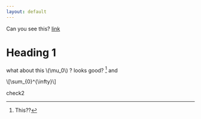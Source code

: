 ```yaml
---
layout: default
---
```

Can you see this? [link](./Herstein-Milnor.md)
# Heading 1

what about this \\(\mu_0\\) ? looks good? [^1]
and 

\\[\sum_{0}^{\infty}\\]

check2

[^1]: This??
